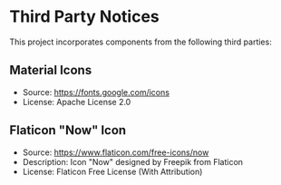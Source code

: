 # Third Party Notices

This project incorporates components from the following third parties:

## Material Icons
- Source: https://fonts.google.com/icons
- License: Apache License 2.0

## Flaticon "Now" Icon
- Source: https://www.flaticon.com/free-icons/now
- Description: Icon "Now" designed by Freepik from Flaticon
- License: Flaticon Free License (With Attribution)
